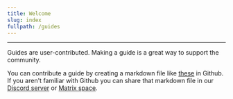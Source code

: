 ```yaml
---
title: Welcome
slug: index
fullpath: /guides
---
```


---

Guides are user-contributed. Making a guide is a great way to support the community.

You can contribute a guide by creating a markdown file like [these](https://github.com/advplyr/audiobookshelf-web/tree/master/content) in Github. If you aren't familiar with Github you can share that markdown file in our [Discord server](https://discord.gg/HQgCbd6E75) or [Matrix space](https://matrix.to/#/#audiobookshelf:matrix.org).

